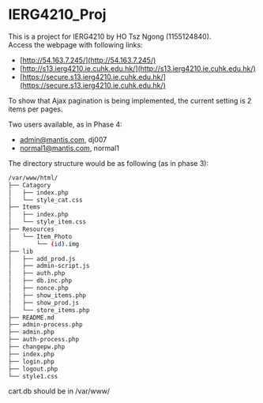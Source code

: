 # IERG4210_Proj
This is a project for IERG4210 by HO Tsz Ngong (1155124840).\
Access the webpage with following links:
- [http://54.163.7.245/](http://54.163.7.245/)
- [http://s13.ierg4210.ie.cuhk.edu.hk/](http://s13.ierg4210.ie.cuhk.edu.hk/)
- [https://secure.s13.ierg4210.ie.cuhk.edu.hk/](https://secure.s13.ierg4210.ie.cuhk.edu.hk/)

To show that Ajax pagination is being implemented, the current setting is 2 items per pages.

Two users available, as in Phase 4:
- admin@mantis.com, dj007
- normal1@mantis.com, normal1

The directory structure would be as following (as in phase 3):
```bash
/var/www/html/
├── Catagory
│   ├── index.php
│   └── style_cat.css
├── Items
│   ├── index.php
│   └── style_item.css
├── Resources
│   └── Item_Photo
│       └── (id).img
├── lib
│   ├── add_prod.js
│   ├── admin-script.js
│   ├── auth.php
│   ├── db.inc.php
│   ├── nonce.php
│   ├── show_items.php
│   ├── show_prod.js
│   └── store_items.php
├── README.md
├── admin-process.php
├── admin.php
├── auth-process.php
├── changepw.php
├── index.php
├── login.php
├── logout.php
└── style1.css
```

cart.db should be in /var/www/
